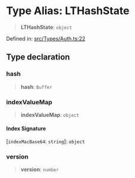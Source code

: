 # Type Alias: LTHashState

> **LTHashState**: `object`

Defined in: [src/Types/Auth.ts:22](https://github.com/Fokusdotid/bail/blob/3bd64a6fd6e8fc52d3ec9ba842534bed26103555/src/Types/Auth.ts#L22)

## Type declaration

### hash

> **hash**: `Buffer`

### indexValueMap

> **indexValueMap**: `object`

#### Index Signature

\[`indexMacBase64`: `string`\]: `object`

### version

> **version**: `number`
